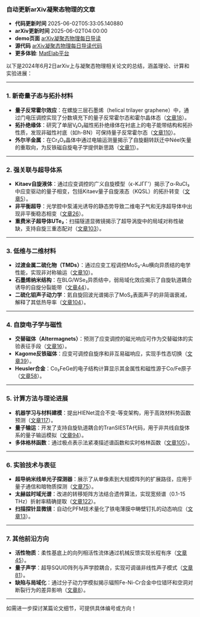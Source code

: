 ### 自动更新arXiv凝聚态物理的文章
  - **代码更新时间** 2025-06-02T05:33:05.140880
  - **arXiv更新时间** 2025-06-02T04:00:00
  - **demo页面** [arXiv凝聚态物理每日导读](https://iopwsy.github.io/arXiv_cond-mat/)
  - **源代码** [arXiv凝聚态物理每日导读代码](https://github.com/iopwsy/arXiv_cond-mat/)
  - **更多体验**: [MatElab平台](https://in.iphy.ac.cn/eln/#/recday)

以下是2024年6月2日arXiv上与凝聚态物理相关论文的总结，涵盖理论、计算和实验进展：

---

### 1. **新奇量子态与拓扑材料**
- **量子反常霍尔效应**：在螺旋三层石墨烯（helical trilayer graphene）中，通过门电压调控实现了分数填充下的量子反常霍尔态和霍尔晶体态（[文章18](https://arxiv.org/abs/2505.24146)）。  
- **拓扑绝缘体**：研究了单层V₂O₃磁性拓扑绝缘体在衬底上的电子能带结构和拓扑性质，发现非磁性衬底（如h-BN）可保持量子反常霍尔态（[文章110](https://arxiv.org/abs/2505.13795)）。  
- **外尔半金属**：在Cr₂O₃晶体中通过电输运测量揭示了自旋翻转跃迁中Néel矢量的重取向，为反铁磁自旋电子学提供新思路（[文章11](https://arxiv.org/abs/2505.24031)）。  

---

### 2. **强关联与超导体系**
- **Kitaev自旋液体**：通过应变调控的广义自旋模型（ϵ-KJΓΓ'）揭示了α-RuCl₃中应变驱动的量子相变，包括Kitaev量子自旋液态（KQSL）的拓扑转变（[文章5](https://arxiv.org/abs/2505.23909)）。  
- **非平衡超导**：光学腔中泵浦光诱导的静态势导致二维电子气和无序超导体中出现非平衡稳态相变（[文章26](https://arxiv.org/abs/2505.24318)）。  
- **重费米子超导体UTe₂**：扫描隧道显微镜揭示了超导涡旋中的局域对称性破缺，支持自旋三重态配对（[文章103](https://arxiv.org/abs/2503.13143)）。  

---

### 3. **低维与二维材料**
- **过渡金属二硫化物（TMDs）**：通过应变工程调控MoS₂-Au横向异质结的电学性能，实现非对称输运（[文章10](https://arxiv.org/abs/2505.24020)）。  
- **石墨烯纳米结构**：在BLG/WSe₂异质结中，弱局域化效应揭示了自旋轨道耦合诱导的自旋分裂能带（[文章44](https://arxiv.org/abs/2505.24632)）。  
- **二硫化钼声子动力学**：氦自旋回波光谱揭示了MoS₂表面声子的非简谐衰减，解释了其低热导率（[文章104](https://arxiv.org/abs/2503.14464)）。  

---

### 4. **自旋电子学与磁性**
- **交替磁体（Altermagnets）**：预测了应变调控的磁光响应可作为交替磁体的实验表征手段（[文章16](https://arxiv.org/abs/2505.24124)）。  
- **Kagome反铁磁体**：应变可调控自旋序和非互易磁响应，实现手性态切换（[文章39](https://arxiv.org/abs/2505.24520)）。  
- **Heusler合金**：Co₂FeGe的电子结构计算显示其金属性和磁性源于Co/Fe原子（[文章58](https://arxiv.org/abs/2505.24836)）。  

---

### 5. **计算方法与理论进展**
- **机器学习与材料建模**：提出HIENet混合不变-等变架构，用于高效材料势函数预测（[文章117](https://arxiv.org/abs/2503.05771)）。  
- **量子输运**：开发了支持自旋轨道耦合的TranSIESTA代码，用于非共线自旋体系的量子输运模拟（[文章94](https://arxiv.org/abs/2501.16162)）。  
- **多体格林函数**：通过极点表示法紧凑描述谱函数和实时格林函数（[文章105](https://arxiv.org/abs/2504.01163)）。  

---

### 6. **实验技术与表征**
- **超导纳米线单光子探测器**：展示了从单像素到大规模阵列的扩展路径，应用于量子通信和暗物质探测（[文章75](https://arxiv.org/abs/2505.24725)）。  
- **太赫兹时域光谱**：改进的转移矩阵方法结合遗传算法，实现宽频谱（0.1-15 THz）折射率精确提取（[文章122](https://arxiv.org/abs/2505.21924)）。  
- **扫描探针显微镜**：自动化PFM技术量化了铁电薄膜中畴壁钉扎的动态响应（[文章13](https://arxiv.org/abs/2505.24062)）。  

---

### 7. **其他前沿方向**
- **活性物质**：柔性基底上的向列相活性流体通过机械反馈实现长程有序（[文章45](https://arxiv.org/abs/2505.24639)）。  
- **量子声学**：超导SQUID阵列与声学腔耦合，实现可调谐非线性声子模式（[文章81](https://arxiv.org/abs/2505.24865)）。  
- **缺陷与局域化**：通过分子动力学模拟揭示辐照Fe-Ni-Cr合金中位错环和空洞对断裂行为的差异影响（[文章8](https://arxiv.org/abs/2505.23975)）。  

---

如需进一步探讨某篇论文细节，可提供具体编号或方向！